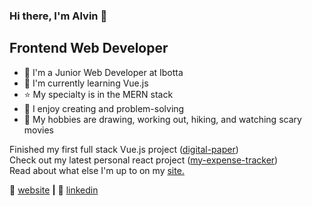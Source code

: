 ### Hi there, I'm Alvin 👋

## Frontend Web Developer

- 💼 I'm a Junior Web Developer at Ibotta
- 🧠 I'm currently learning Vue.js
- ⭐ My specialty is in the MERN stack
- 💜 I enjoy creating and problem-solving
- 🎨 My hobbies are drawing, working out, hiking, and watching scary movies


Finished my first full stack Vue.js project ([digital-paper](https://github.com/aroblesgalit/digital-paper))  
Check out my latest personal react project ([my-expense-tracker](https://github.com/aroblesgalit/my-expense-tracker))  
Read about what else I'm up to on my [site.](https://www.alvingalit.com/posts)


🏡 [website][website] **|** 
👔 [linkedin][linkedin]

[website]: https://www.alvingalit.com/
[linkedin]: https://www.linkedin.com/in/aroblesgalit/
[demo]: https://aroblesgalit.github.io/css-hover-effects/
[demo2]: https://aroblesgalit.github.io/drawing-with-css/
